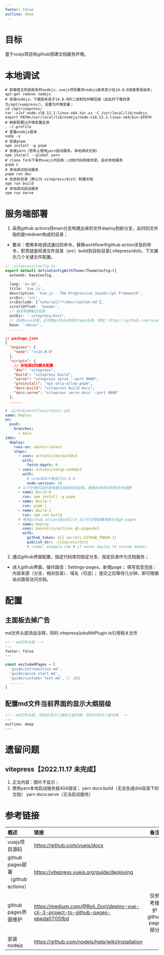 ```yaml
---
footer: false
outline: deep
---
```


# 目标
基于vuejs项目和github搭建文档服务环境。

# 本地调试
```Shell
# 卸载宿主机低版本的nodejs，vuejs项目要求nodejs版本至少在14.0.0或者更高版本; 
apt-get remove nodejs
# 安装nodejs，下载版本高于14.0.0的二进制包并解压缩（此处的下载目录为/opt/vuepress/），设置为环境变量； 
cd /opt/vuepress/
tar -xJvf node-v18.12.1-linux-x64.tar.xz -C /usr/local/lib/nodejs 
export PATH=/usr/local/lib/nodejs/node-v18.12.1-linux-x64/bin:$PATH
# 刷新配置让环境变量生效
. ~/.profile
# 查看nodejs版本
node -v
# 安装pnpm
npm install -g pnpm
# 安装yarn（官网上使用yarn启动服务，本地调试无效）
npm install --global yarn
# clone fork下来的vuejs代码库；cd到代码库根目录，启动本地服务
pnpm i
# 本地调试启动服务
pnpm run dev
# 向目标目录（默认为.vitepress/dist）构建文档
npm run build
# 本地调试启动服务
npm run serve
```

# 服务端部署
1. 采用github actions将main分支构建出来的文件deploy到新分支，此时的文件指的是mkdown构成的目录； 
- 要点：使用本地调试通过的命令，替换workflow中github action涉及的命令，职责就是将源文件目录（src）build到目标目录(.vitepress/dist)。下文展示几个关键文件配置。
```ts
// .vitepress/config.ts
export default defineConfigWithTheme<ThemeConfig>({
  extends: baseConfig,

  lang: 'en-US',
  title: 'Vue.js',
  description: 'Vue.js - The Progressive JavaScript Framework',
  srcDir: 'src',
  srcExclude: ['tutorial/**/description.md'],
  scrollOffset: 'header',
  // 指定构建输出目录
  outDir: '.vitepress/dist',
  // 指定base目录，必须是github项目的repo名称，例如：https://github.com/<user-account>/<repo-name>
  base: '/docs/',
  ......
```

```json
// package.json
{
  "engines": {
    "node": ">=14.0.0"
  },
  "scripts": {
    // 本地调试的脚本配置
    "dev": "vitepress",
    "build": "vitepress build",
    "serve": "vitepress serve --port 9080",
    "preinstall": "npx only-allow pnpm",
    "docs:build": "vitepress build docs",
    "docs:serve": "vitepress serve docs --port 9080"
  },
  ......
```

```yaml
# .github/workflows/static.yml
name: Deploy
on:
  push:
    branches:
      - main
jobs:
  deploy:
    runs-on: ubuntu-latest
    steps:
      - uses: actions/checkout@v3
        with:
          fetch-depth: 0
      - uses: actions/setup-node@v3
        with:
          # node版本不能低于14.0.0
          node-version: 18
      # 以下步骤的目的是构建文档到目标目录，根据本地调试时的命令调整
      - name: Build-0
        run: npm install -g pnpm
      - name: Build-1
        run: pnpm i 
      - name: Build-3
        run: npm run build
      # 使用github action将publish_dir的文档部署到新分支gh-pages
      - name: Deploy
        uses: peaceiris/actions-gh-pages@v3
        with:
          github_token: ${{ secrets.GITHUB_TOKEN }}
          publish_dir: .vitepress/dist
          # cname: example.com # if wanna deploy to custom domain
```

2. 通过github界面配置，指定代码库的指定分支、指定目录作为文档服务； 
- 进入github界面，操作路径：Settings-pages，新增page； 填写信息包括：内容来源（分支、相对目录）、域名（可选）； 提交之后等待几分钟，即可根据站点路径访问文档。


# 配置
## 主面板去掉广告
md文件头部添加注释，同时.vitepress/jobsMdPlugin.ts引用相关文件
```md
<!-- md文件头部 -->
---
footer: false
---
```

```ts
const excludedPages = [
  'guide/introduction.md',
  'guide/quick-start.md',
  'guide/customer_test.md', // 测试
  ......
]
```
## 配置md文件当前界面的显示大纲层级
```md
<!-- md文件头部，添加后显示二级和三级大纲，否则只显示二级大纲 -->
---
outline: deep
---
```

# 遗留问题
## vitepress【2022.11.17 未完成】
1. 正文内容：图片不显示； 
2. 使用yarn本地启动服务报404错误；
yarn docs:build（无法生成dist目录下的文档）
yarn docs:serve（无法启动服务） 

# 参考链接

| 概述 | 链接 | 备注 |
| :-----| :---- | :----: |
| vuejs项目源码 | https://github.com/vuejs/docs |  |
| github pages部署（github actions） | https://vitepress.vuejs.org/guide/deploying |  |
| github pages界面维护 | https://medium.com/@Roli_Dori/deploy-vue-cli-3-project-to-github-pages-ebeda0705fbd | 仅参考维护github page部分 |
| 安装nodejs | https://github.com/nodejs/help/wiki/Installation |  |